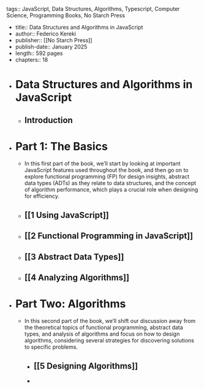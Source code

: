tags:: JavaScript, Data Structures, Algorithms, Typescript, Computer Science, Programming Books, No Starch Press

- title:: Data Structures and Algorithms in JavaScript
- author:: Federico Kereki
- publisher:: [[No Starch Press]]
- publish-date:: January 2025
- length:: 592 pages
- chapters:: 18
- # Data Structures and Algorithms in JavaScript
	- ## Introduction
- # Part 1: The Basics
	- In this first part of the book, we’ll start by looking at important 
	  JavaScript features used throughout the book, and then go on to explore 
	  functional programming (FP) for design insights, abstract data types 
	  (ADTs) as they relate to data structures, and the concept of algorithm 
	  performance, which plays a crucial role when designing for efficiency.
	- ## [[1 Using JavaScript]]
	- ## [[2 Functional Programming in JavaScript]]
	- ## [[3 Abstract Data Types]]
	- ## [[4 Analyzing Algorithms]]
- # Part Two: Algorithms
	- In this second part of the book, we’ll shift our discussion away from 
	  the theoretical topics of functional programming, abstract data types, 
	  and analysis of algorithms and focus on how to design algorithms, 
	  considering several strategies for discovering solutions to specific 
	  problems.
		- ## [[5 Designing Algorithms]]
		-
